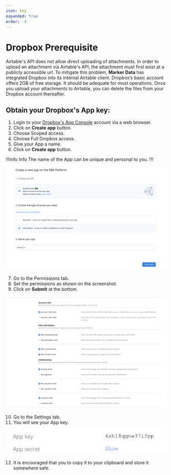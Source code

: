 ```yaml
---
icon: key
expanded: true
order: -4
---
```

# Dropbox Prerequisite

Airtable's API does not allow direct uploading of attachments. In order to upload an attachment via Airtable's API, the attachment must first exist at a publicly accessible url. To mitigate this problem, **Marker Data** has integrated Dropbox into its internal Airtable client. Dropbox’s basic account offers 2GB of free storage. It should be adequate for most operations. Once you upload your attachments to Airtable, you can delete the files from your Dropbox account thereafter.

## Obtain your Dropbox's App key:

1. Login to your [Dropbox's App Console](https://www.dropbox.com/developers/apps) account via a web browser.
2. Click on **Create app** button.
3. Choose Scoped access.
4. Choose Full Dropbox access.
5. Give your App a name.
6. Click on **Create app** button.

!!!info Info
The name of the App can be unique and personal to you.
!!!

![Create a new app on the DBX Platform](/assets/dropbox_01.png)

7. Go to the Permissions tab.
8. Set the permissions as shown on the screenshot.
9. Click on **Submit** at the bottom.

![Setting the permissions](/assets/dropbox_02.png)

10. Go to the Settings tab.
11. You will see your App key.

![Sample App key](/assets/dropbox_03.png)

12. It is encouraged that you to copy it to your clipboard and store it somewhere safe.
